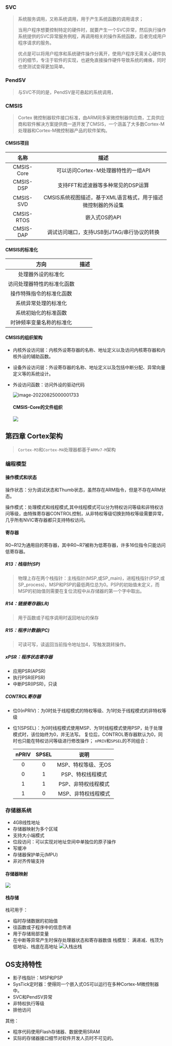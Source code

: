 ### SVC
> 系统服务调用，又称系统调用，用于产生系统函数的调用请求；
> 
> 当用户程序想要控制特定的硬件时，就要产生一个SVC异常，然后执行操作系统提供的SVC异常服务例程，再调用相关的操作系统函数，后者完成用户程序请求的服务。
> 
> 优点是可以将用户程序和系统硬件操作分离开，使用户程序无需关心硬件执行的细节，专注于软件的实现，也避免直接操作硬件导致系统的瘫痪，同时也使测试变得更加简单。


### PendSV
>与SVC不同的是，PendSV是可悬起的系统调用，


### CMSIS
> Cortex 微控制器软件接口标准，由ARM同多家微控制器供应商，工具供应商和软件解决方案提供商一道开发了CMSIS，一个涵盖了大多数Cortex-M处理器和Cortex-M微控制器产品的软件架构。

#### CMSIS项目

|    名称    |                             描述                             |
| :--------: | :----------------------------------------------------------: |
| CMSIS-Core |             可以访问Cortex-M处理器特性的一组API              |
| CMSIS-DSP  |              支持FFT和滤波器等多种常见的DSP运算              |
| CMSIS-SVD  | CMSIS系统视图描述，基于XML语言格式，用于描述微控制器的外设集 |
| CMSIS-RTOS |                        嵌入式OS的API                         |
| CMSIS-DAP  |          调试访问端口，支持USB到JTAG/串行协议的转换          |

#### CMSIS的标准化

|            方向            | 描述 |
| :------------------------: | :--: |
|     处理器外设的标准化     |      |
| 访问处理器特性的标准化函数 |      |
|  操作特殊指令的标准化函数  |      |
|    系统异常处理的标准化    |      |
|    系统初始化的标准函数    |      |
|  时钟频率变量名称的标准化  |      |

#### CMSIS的组织架构

- 内核外设访问层：内核外设寄存器的名称、地址定义以及访问内核寄存器和内核外设的辅助函数。

- 设备外设访问层：外设寄存器的名称、地址定义以及包括中断分配、异常向量定义等的系统设计。

- 外设访问函数：访问外设的驱动代码

  ![image-20220825000001733](./Picture/CMSIS的组织结构.png)
  
  #### CMSIS-Core的文件组织
  
  ![](./Picture/CMSIS-Core文件组织.png)

## 第四章  Cortex架构
> `Cortex-M3`和`Cortex-M4`处理器都基于`ARMv7-M`架构
### 编程模型
#### 操作模式和状态

操作状态：分为调试状态和Thumb状态，虽然存在ARM指令，但是不存在ARM状态。

操作模式：处理模式和线程模式,其中线程模式可以分为特权访问等级和非特权访问等级，由特殊寄存器CONTROL控制，从非特权等级切换到特权等级需要异常，几乎所有NVIC寄存器都只支持特权访问。

#### 寄存器

R0\~R12为通用目的寄存器，其中R0\~R7被称为低寄存器，许多16位指令只能访问低寄存器。
##### R13：栈指针(SP)
>物理上存在两个栈指针：主栈指针(MSP,或SP_main)，进程栈指针(PSP,或SP_process)，MSP和PSP的最低两位总为0。PSP的初始值未定义，而MSP的初始值则需要在复位流程中从存储器的第一个字中取出。
##### R14：链接寄存器(LR)
>用于函数或子程序调用时返回地址的保存
##### R15：程序计数器(PC)
>可读可写，读返回当前指令地址加4，写触发跳转操作。
##### xPSR：程序状态寄存器
- 应用PSR(APSR)
- 执行PSR(EPSR)
- 中断PSR(IPSR)，只读
##### CONTROL寄存器
- 位0(nPRIV)：为0时处于线程模式的特权等级、为1时处于线程模式的非特权等级

- 位1(SPSEL)：为0时线程模式使用MSP、为1时线程模式使用PSP，处于处理模式时，该位始终为0，并无法写。
  复位后，CONTROL寄存器默认为0，同时也只能在特权访问等级进行修改操作；
  `nPRIV`和`SPSEL`的不同组合：

  | nPRIV | SPSEL |        说明         |
  | :---: | :---: | :-----------------: |
  |   0   |   0   | MSP、特权等级、无OS |
  |   0   |   1   |  PSP、特权线程模式  |
  |   1   |   1   | PSP、非特权线程模式 |
  |   1   |   0   | MSP、非特权线程模式 |

### 存储器系统
- 4GB线性地址
- 存储器映射为多个区域
- 支持大小端模式
- 位段访问：可以实现对地址空间中单独位的原子操作
- 写缓冲
- 存储器保护单元(MPU)
- 非对齐传输支持

#### 存储器映射
![](./Picture/存储器映射.png)

#### 栈存储
栈可用于：
- 临时存储数据的初始值
- 往函数或子程序中的信息传递
- 用于存储局部变量
- 在中断等异常产生时保存处理器状态和寄存器数值
栈模型：
	满递减、栈顶为低地址、栈底在高地址
![入栈出栈](./Picture/入栈出栈.png)

## OS支持特性
- 影子栈指针：MSP和PSP
- SysTick定时器：使得同一个嵌入式OS可以运行在多种Cortex-M微控制器中。
- SVC和PendSV异常
- 非特权执行等级
- 排他访问



其他：
- 程序代码使用Flash存储器、数据使用SRAM
- 实际的存储器接口细节对软件开发人员时不可见的。

## 



